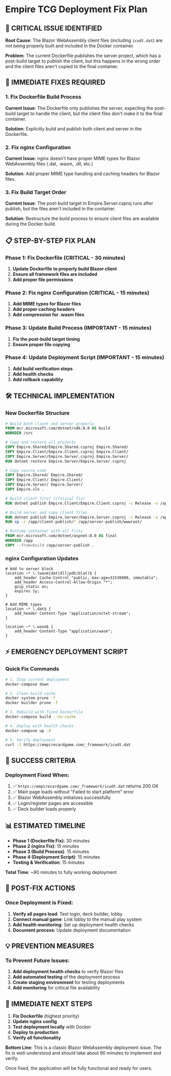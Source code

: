 # Empire TCG Deployment Fix Plan

## 🚨 CRITICAL ISSUE IDENTIFIED

**Root Cause**: The Blazor WebAssembly client files (including `icudt.dat`) are not being properly built and included in the Docker container.

**Problem**: The current Dockerfile publishes the server project, which has a post-build target to publish the client, but this happens in the wrong order and the client files aren't copied to the final container.

## 🔧 IMMEDIATE FIXES REQUIRED

### 1. Fix Dockerfile Build Process

**Current Issue**: The Dockerfile only publishes the server, expecting the post-build target to handle the client, but the client files don't make it to the final container.

**Solution**: Explicitly build and publish both client and server in the Dockerfile.

### 2. Fix nginx Configuration

**Current Issue**: nginx doesn't have proper MIME types for Blazor WebAssembly files (.dat, .wasm, .dll, etc.)

**Solution**: Add proper MIME type handling and caching headers for Blazor files.

### 3. Fix Build Target Order

**Current Issue**: The post-build target in Empire.Server.csproj runs after publish, but the files aren't included in the container.

**Solution**: Restructure the build process to ensure client files are available during the Docker build.

## 📋 STEP-BY-STEP FIX PLAN

### Phase 1: Fix Dockerfile (CRITICAL - 30 minutes)

1. **Update Dockerfile to properly build Blazor client**
2. **Ensure all framework files are included**
3. **Add proper file permissions**

### Phase 2: Fix nginx Configuration (CRITICAL - 15 minutes)

1. **Add MIME types for Blazor files**
2. **Add proper caching headers**
3. **Add compression for .wasm files**

### Phase 3: Update Build Process (IMPORTANT - 15 minutes)

1. **Fix the post-build target timing**
2. **Ensure proper file copying**

### Phase 4: Update Deployment Script (IMPORTANT - 15 minutes)

1. **Add build verification steps**
2. **Add health checks**
3. **Add rollback capability**

## 🛠️ TECHNICAL IMPLEMENTATION

### New Dockerfile Structure
```dockerfile
# Build both client and server properly
FROM mcr.microsoft.com/dotnet/sdk:8.0 AS build
WORKDIR /src

# Copy and restore all projects
COPY Empire.Shared/Empire.Shared.csproj Empire.Shared/
COPY Empire.Client/Empire.Client.csproj Empire.Client/
COPY Empire.Server/Empire.Server.csproj Empire.Server/
RUN dotnet restore Empire.Server/Empire.Server.csproj

# Copy source code
COPY Empire.Shared/ Empire.Shared/
COPY Empire.Client/ Empire.Client/
COPY Empire.Server/ Empire.Server/
COPY Empire.sln .

# Build client first (critical fix)
RUN dotnet publish Empire.Client/Empire.Client.csproj -c Release -o /app/client-publish

# Build server and copy client files
RUN dotnet publish Empire.Server/Empire.Server.csproj -c Release -o /app/server-publish
RUN cp -r /app/client-publish/* /app/server-publish/wwwroot/

# Runtime container with all files
FROM mcr.microsoft.com/dotnet/aspnet:8.0 AS final
WORKDIR /app
COPY --from=build /app/server-publish .
```

### nginx Configuration Updates
```nginx
# Add to server block
location ~* \.(wasm|dat|dll|pdb|blat)$ {
    add_header Cache-Control "public, max-age=31536000, immutable";
    add_header Access-Control-Allow-Origin "*";
    gzip_static on;
    expires 1y;
}

# Add MIME types
location ~* \.dat$ {
    add_header Content-Type "application/octet-stream";
}

location ~* \.wasm$ {
    add_header Content-Type "application/wasm";
}
```

## ⚡ EMERGENCY DEPLOYMENT SCRIPT

### Quick Fix Commands
```bash
# 1. Stop current deployment
docker-compose down

# 2. Clean build cache
docker system prune -f
docker builder prune -f

# 3. Rebuild with fixed Dockerfile
docker-compose build --no-cache

# 4. Deploy with health checks
docker-compose up -d

# 5. Verify deployment
curl -I https://empirecardgame.com/_framework/icudt.dat
```

## 🎯 SUCCESS CRITERIA

### Deployment Fixed When:
1. ✅ `https://empirecardgame.com/_framework/icudt.dat` returns 200 OK
2. ✅ Main page loads without "Failed to start platform" error
3. ✅ Blazor WebAssembly initializes successfully
4. ✅ Login/register pages are accessible
5. ✅ Deck builder loads properly

## 📊 ESTIMATED TIMELINE

- **Phase 1 (Dockerfile Fix)**: 30 minutes
- **Phase 2 (nginx Fix)**: 15 minutes  
- **Phase 3 (Build Process)**: 15 minutes
- **Phase 4 (Deployment Script)**: 15 minutes
- **Testing & Verification**: 15 minutes

**Total Time**: ~90 minutes to fully working deployment

## 🚀 POST-FIX ACTIONS

### Once Deployment is Fixed:
1. **Verify all pages load**: Test login, deck builder, lobby
2. **Connect manual game**: Link lobby to the manual play system
3. **Add health monitoring**: Set up deployment health checks
4. **Document process**: Update deployment documentation

## 💡 PREVENTION MEASURES

### To Prevent Future Issues:
1. **Add deployment health checks** to verify Blazor files
2. **Add automated testing** of the deployment process
3. **Create staging environment** for testing deployments
4. **Add monitoring** for critical file availability

## 🎯 IMMEDIATE NEXT STEPS

1. **Fix Dockerfile** (highest priority)
2. **Update nginx config** 
3. **Test deployment locally** with Docker
4. **Deploy to production**
5. **Verify all functionality**

**Bottom Line**: This is a classic Blazor WebAssembly deployment issue. The fix is well-understood and should take about 90 minutes to implement and verify.

Once fixed, the application will be fully functional and ready for users.
